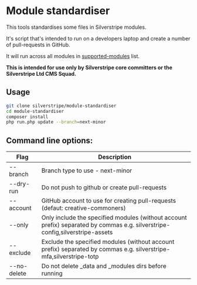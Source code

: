 # Module standardiser

This tools standardises some files in Silverstripe modules.

It's script that's intended to run on a developers laptop and create a number of pull-requests in GitHub.

It will run across all modules in [supported-modules](https://github.com/silverstripe/supported-modules) list.

**This is intended for use only by Silverstripe core committers or the Silverstripe Ltd CMS Squad.**

## Usage

```bash
git clone silverstripe/module-standardiser
cd module-standardiser
composer install
php run.php update --branch=next-minor
```

## Command line options:

| Flag | Description |
| ---- | ------------|
| --branch | Branch type to use - next-minor | next-patch | last-major-next-patch (default: next-minor) |
| --dry-run | Do not push to github or create pull-requests |
| --account | GitHub account to use for creating pull-requests (defaut: creative-commoners) |
| --only | Only include the specified modules (without account prefix) separated by commas e.g. silverstripe-config,silverstripe-assets |
| --exclude | Exclude the specified modules (without account prefix) separated by commas e.g. silverstripe-mfa,silverstripe-totp |
| --no-delete | Do not delete _data and _modules dirs before running |

## 
